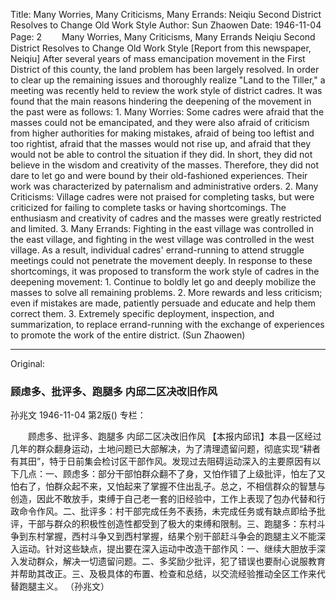Title: Many Worries, Many Criticisms, Many Errands: Neiqiu Second District Resolves to Change Old Work Style
Author: Sun Zhaowen
Date: 1946-11-04
Page: 2
　　Many Worries, Many Criticisms, Many Errands
    Neiqiu Second District Resolves to Change Old Work Style
    [Report from this newspaper, Neiqiu] After several years of mass emancipation movement in the First District of this county, the land problem has been largely resolved. In order to clear up the remaining issues and thoroughly realize "Land to the Tiller," a meeting was recently held to review the work style of district cadres. It was found that the main reasons hindering the deepening of the movement in the past were as follows: 1. Many Worries: Some cadres were afraid that the masses could not be emancipated, and they were also afraid of criticism from higher authorities for making mistakes, afraid of being too leftist and too rightist, afraid that the masses would not rise up, and afraid that they would not be able to control the situation if they did. In short, they did not believe in the wisdom and creativity of the masses. Therefore, they did not dare to let go and were bound by their old-fashioned experiences. Their work was characterized by paternalism and administrative orders. 2. Many Criticisms: Village cadres were not praised for completing tasks, but were criticized for failing to complete tasks or having shortcomings. The enthusiasm and creativity of cadres and the masses were greatly restricted and limited. 3. Many Errands: Fighting in the east village was controlled in the east village, and fighting in the west village was controlled in the west village. As a result, individual cadres' errand-running to attend struggle meetings could not penetrate the movement deeply. In response to these shortcomings, it was proposed to transform the work style of cadres in the deepening movement: 1. Continue to boldly let go and deeply mobilize the masses to solve all remaining problems. 2. More rewards and less criticism; even if mistakes are made, patiently persuade and educate and help them correct them. 3. Extremely specific deployment, inspection, and summarization, to replace errand-running with the exchange of experiences to promote the work of the entire district.
              (Sun Zhaowen)



<hr /> 

Original: 


### 顾虑多、批评多、跑腿多  内邱二区决改旧作风
孙兆文
1946-11-04
第2版()
专栏：

　　顾虑多、批评多、跑腿多
    内邱二区决改旧作风
    【本报内邱讯】本县一区经过几年的群众翻身运动，土地问题已大部解决，为了清理遗留问题，彻底实现“耕者有其田”，特于日前集会检讨区干部作风。发现过去阻碍运动深入的主要原因有以下几点：一、顾虑多：部分干部怕群众翻不了身，又怕作错了上级批评，怕左了又怕右了，怕群众起不来，又怕起来了掌握不住出乱子。总之，不相信群众的智慧与创造，因此不敢放手，束缚于自己老一套的旧经验中，工作上表现了包办代替和行政命令作风。二、批评多：村干部完成任务不表扬，未完成任务或有缺点即给予批评，干部与群众的积极性创造性都受到了极大的束缚和限制。三、跑腿多：东村斗争到东村掌握，西村斗争又到西村掌握，结果个别干部赶斗争会的跑腿主义不能深入运动。针对这些缺点，提出要在深入运动中改造干部作风：一、继续大胆放手深入发动群众，解决一切遗留问题。二、多奖励少批评，犯了错误也要耐心说服教育并帮助其改正。三、及极具体的布置、检查和总结，以交流经验推动全区工作来代替跑腿主义。
              （孙兆文）
